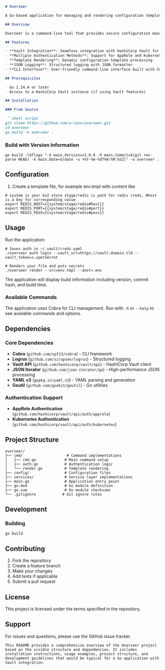 ```markdown
# Overseer

A Go-based application for managing and rendering configuration templates with HashiCorp Vault integration.

## Overview

Overseer is a command-line tool that provides secure configuration management capabilities by integrating with HashiCorp Vault. It supports authentication, template rendering, and configuration processing.

## Features

- **Vault Integration**: Seamless integration with HashiCorp Vault for secure secret management
- **Multiple Authentication Methods**: Support for AppRole and Kubernetes authentication
- **Template Rendering**: Dynamic configuration template processing
- **JSON Logging**: Structured logging with JSON formatter
- **CLI Interface**: User-friendly command-line interface built with Cobra

## Prerequisites

- Go 1.24.4 or later
- Access to a HashiCorp Vault instance (if using Vault features)

## Installation

### From Source

```shell script
git clone https://github.com/a-ryoo/overseer.git
cd overseer
go build -o overseer .
```

### Build with Version Information

```shell script
go build -ldflags "-X main.Version=v1.0.0 -X main.Commit=$(git rev-parse HEAD) -X main.Date=$(date -u +%Y-%m-%dT%H:%M:%SZ)" -o overseer .
```

## Configuration

1. Create a template file, for example env.tmpl with content like

```shell script
# system is your kv2 store stage/redis is path for redis creds, #host is a key for corresponding value
export REDIS_HOST={{system/stage/redis#host}}
export REDIS_PORT={{system/stage/redis#port}}
export REDIS_PASS={{system/stage/redis#pass}}
```

## Usage

Run the application:

```shell script
# Saves auth in ~/.vault/creds.yaml
./overseer auth login --vault_url=https://vault.domain.tld --vault_token=s.uperSecret

# Renders your file and puts secrets
./overseer render --src=env.tmpl --dest=.env
```


The application will display build information including version, commit hash, and build time.

### Available Commands

The application uses Cobra for CLI management. Run with `-h` or `--help` to see available commands and options.

## Dependencies

### Core Dependencies
- **Cobra** (`github.com/spf13/cobra`) - CLI framework
- **Logrus** (`github.com/sirupsen/logrus`) - Structured logging
- **Vault API** (`github.com/hashicorp/vault/api`) - HashiCorp Vault client
- **JSON Iterator** (`github.com/json-iterator/go`) - High-performance JSON processing
- **YAML v3** (`gopkg.in/yaml.v3`) - YAML parsing and generation
- **Goutil** (`github.com/gookit/goutil`) - Go utilities

### Authentication Support
- **AppRole Authentication** (`github.com/hashicorp/vault/api/auth/approle`)
- **Kubernetes Authentication** (`github.com/hashicorp/vault/api/auth/kubernetes`)

## Project Structure

```
overseer/
├── cmd/                    # Command implementations
│   ├── cmd.go             # Main command setup
│   ├── auth.go            # Authentication logic
│   └── render.go          # Template rendering
├── config/                # Configuration files
├── services/              # Service layer implementations
├── main.go                # Application entry point
├── go.mod                 # Go module definition
├── go.sum                 # Go module checksums
└── .gitignore            # Git ignore rules
```


## Development

### Building

```shell script
go build
```

## Contributing

1. Fork the repository
2. Create a feature branch
3. Make your changes
4. Add tests if applicable
5. Submit a pull request

## License

This project is licensed under the terms specified in the repository.

## Support

For issues and questions, please use the GitHub issue tracker.
```
This README provides a comprehensive overview of the Overseer project based on the visible structure and dependencies. It includes installation instructions, usage examples, project structure, and development guidelines that would be typical for a Go application with Vault integration.
```
